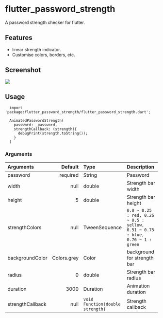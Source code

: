 # flutter_password_strength

A password strength checker for flutter.

## Features  
  
 - linear strength indicator.
 - Customise colors, borders, etc.

## Screenshot

![](https://media.giphy.com/media/kbuhBEahzQAtifnfSL/giphy.gif)

## Usage
  ```
    import 'package:flutter_password_strength/flutter_password_strength.dart';

    AnimatedPasswordStrength(
      password: _password, 
      strengthCallback: (strength){
        debugPrint(strength.toString());
      }
    )
  ```

### Arguments

| Arguments  | Default  | Type | Description |
| :------------ |---------------:| :---------------| :-----|
| password | required | String | Password  |
| width | null | double | Strength bar width |
| height | 5 | double | Strength bar height |
| strengthColors | null | TweenSequence<Color> | `0.0 ~ 0.25 : red, 0.26 ~ 0.5 : yellow, 0.51 ~ 0.75 : blue, 0.76 ~ 1 : green` |
| backgroundColor | Colors.grey| Color | background for strength bar |
| radius | 0 | double | Strength bar radius  |
| duration | 3000 | Duration | Animation duration |
| strengthCallback | null | `void Function(double strength)` | Strength callback |
